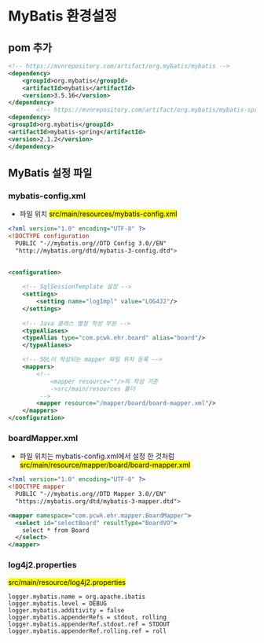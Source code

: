 # MyBatis 환경설정 

## pom 추가
```xml
<!-- https://mvnrepository.com/artifact/org.mybatis/mybatis -->
<dependency>
    <groupId>org.mybatis</groupId>
    <artifactId>mybatis</artifactId>
    <version>3.5.16</version>
</dependency>
        <!-- https://mvnrepository.com/artifact/org.mybatis/mybatis-spring -->
<dependency>
<groupId>org.mybatis</groupId>
<artifactId>mybatis-spring</artifactId>
<version>2.1.2</version>
</dependency>
```

## MyBatis 설정 파일

### mybatis-config.xml
- 파일 위치 <mark>src/main/resources/mybatis-config.xml</mark>
```xml
<?xml version="1.0" encoding="UTF-8" ?>
<!DOCTYPE configuration
  PUBLIC "-//mybatis.org//DTD Config 3.0//EN"
  "http://mybatis.org/dtd/mybatis-3-config.dtd">
       

<configuration>
    
    <!-- SqlSessionTemplate 설정 -->
    <settings>
        <setting name="logImpl" value="LOG4J2"/>
    </settings>
    
    <!-- Java 클래스 별칭 작성 부분 -->
    <typeAliases>
    <typeAlias type="com.pcwk.ehr.board" alias="board"/>
    </typeAliases>

    <!-- SQL이 작성되는 mapper 파일 위치 등록 -->
    <mappers>
        <!-- 
            <mapper resource=""/>의 작성 기준
            ->src/main/resources 폴더
         -->
        <mapper resource="/mapper/board/board-mapper.xml"/>
    </mappers>
</configuration>
```
### boardMapper.xml
- 파일 위치는 mybatis-config.xml에서 설정 한 것처럼
  <mark>src/main/resource/mapper/board/board-mapper.xml</mark>
```xml
<?xml version="1.0" encoding="UTF-8" ?>
<!DOCTYPE mapper
  PUBLIC "-//mybatis.org//DTD Mapper 3.0//EN"
  "https://mybatis.org/dtd/mybatis-3-mapper.dtd">

<mapper namespace="com.pcwk.ehr.mapper.BoardMapper">
  <select id="selectBoard" resultType="BoardVO">
    select * from Board
  </select>
</mapper>
```

### log4j2.properties
<mark>src/main/resource/log4j2.properties</mark>
```properties
logger.mybatis.name = org.apache.ibatis
logger.mybatis.level = DEBUG
logger.mybatis.additivity = false
logger.mybatis.appenderRefs = stdout, rolling
logger.mybatis.appenderRef.stdout.ref = STDOUT
logger.mybatis.appenderRef.rolling.ref = roll
```
